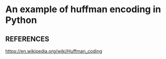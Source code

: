 # An example of huffman encoding in Python

## REFERENCES
https://en.wikipedia.org/wiki/Huffman_coding

